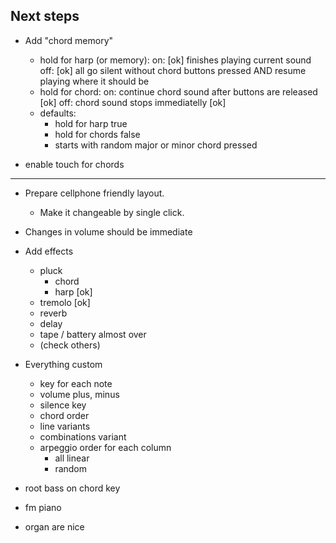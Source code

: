 ## Next steps

- Add "chord memory"
    - hold for harp (or memory):
        on: [ok] finishes playing current sound
        off: [ok] all go silent without chord buttons pressed
            AND resume playing where it should be
    - hold for chord:
        on: continue chord sound after buttons are released [ok]
        off: chord sound stops immediatelly [ok]
    - defaults:
        - hold for harp true
        - hold for chords false
        - starts with random major or minor chord pressed

- enable touch for chords

---

- Prepare cellphone friendly layout.
    - Make it changeable by single click.

- Changes in volume should be immediate

- Add effects
    - pluck
      - chord
      - harp [ok]
    - tremolo [ok]
    - reverb
    - delay
    - tape / battery almost over
    - (check others)

- Everything custom
    - key for each note
    - volume plus, minus
    - silence key
    - chord order
    - line variants
    - combinations variant
    - arpeggio order for each column
        - all linear
        - random

- root bass on chord key

- fm piano
- organ are nice
